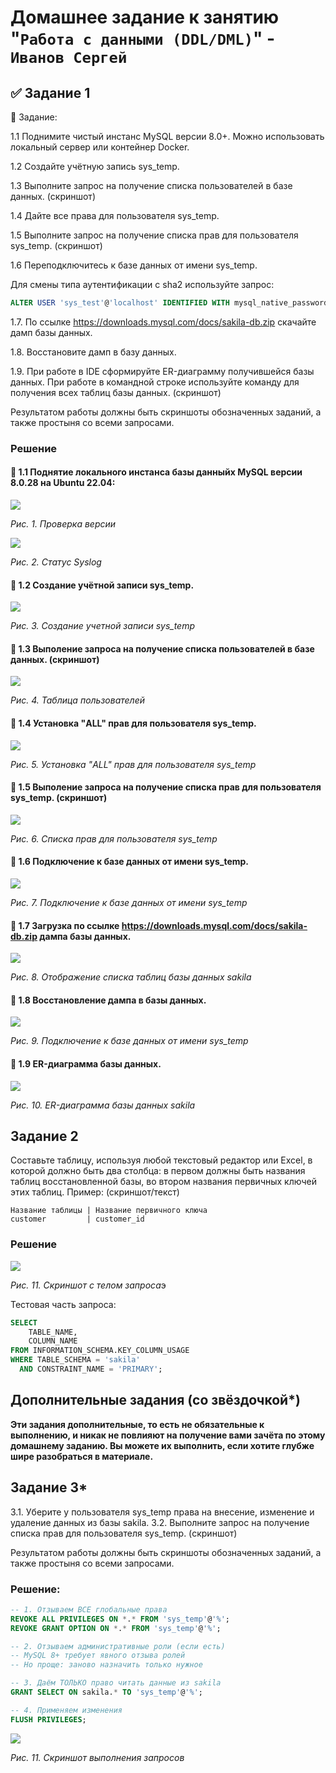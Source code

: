 # Домашнее задание к занятию "`Работа с данными (DDL/DML)`" - `Иванов Сергей`

## ✅ Задание 1

📝 Задание:

1.1 Поднимите чистый инстанс MySQL версии 8.0+. Можно использовать локальный сервер или контейнер Docker.

1.2 Создайте учётную запись sys_temp.

1.3 Выполните запрос на получение списка пользователей в базе данных. (скриншот)

1.4 Дайте все права для пользователя sys_temp.

1.5 Выполните запрос на получение списка прав для пользователя sys_temp. (скриншот)

1.6 Переподключитесь к базе данных от имени sys_temp.

Для смены типа аутентификации с sha2 используйте запрос:

```sql
ALTER USER 'sys_test'@'localhost' IDENTIFIED WITH mysql_native_password BY 'password';
```

1.7. По ссылке https://downloads.mysql.com/docs/sakila-db.zip скачайте дамп базы данных.

1.8. Восстановите дамп в базу данных.

1.9. При работе в IDE сформируйте ER-диаграмму получившейся базы данных. При работе в командной строке используйте команду для получения всех таблиц базы данных. (скриншот)

Результатом работы должны быть скриншоты обозначенных заданий, а также простыня со всеми запросами.

### Решение

#### 🔹 1.1 Поднятие локального инстанса базы данныйх MySQL версии 8.0.28 на Ubuntu 22.04:

![](img/img21.png)

*Рис. 1. Проверка версии*

![](img/img22.png)

*Рис. 2. Статус Syslog*

#### 🔹 1.2 Создание учётной записи sys_temp.

![](img/img23.png)

*Рис. 3. Создание учетной записи sys_temp*

#### 🔹 1.3 Выполение запроса на получение списка пользователей в базе данных. (скриншот)

![](img/img24.png)

*Рис. 4. Таблица пользователей*

#### 🔹 1.4 Установка "ALL" прав для пользователя sys_temp.

![](img/img25.png)

*Рис. 5. Установка "ALL" прав для пользователя sys_temp*

#### 🔹 1.5 Выполение запроса на получение списка прав для пользователя sys_temp. (скриншот)

![](img/img26.png)

*Рис. 6. Cписка прав для пользователя sys_temp*

#### 🔹 1.6 Подключение к базе данных от имени sys_temp.

![](img/img28.png)

*Рис. 7. Подключение к базе данных от имени sys_temp*

#### 🔹 1.7 Загрузка по ссылке https://downloads.mysql.com/docs/sakila-db.zip  дампа базы данных.

![](img/img29.png)

*Рис. 8. Отображение списка таблиц базы данных sakila*


#### 🔹 1.8 Восстановление дампа в базы данных.

![](img/img27.png)

*Рис. 9. Подключение к базе данных от имени sys_temp*

#### 🔹 1.9 ER-диаграмма базы данных. 

![](img/img30.png)

*Рис. 10. ER-диаграмма базы данных sakila*

## Задание 2

Составьте таблицу, используя любой текстовый редактор или Excel, в которой должно быть два столбца: в первом должны быть названия таблиц восстановленной базы, во втором названия первичных ключей этих таблиц. Пример: (скриншот/текст)

```
Название таблицы | Название первичного ключа
customer         | customer_id
```

### Решение

![](img/img31.png)

*Рис. 11. Скриншот с телом запроса*э

Тестовая часть запроса:
```sql
SELECT 
    TABLE_NAME,
    COLUMN_NAME 
FROM INFORMATION_SCHEMA.KEY_COLUMN_USAGE
WHERE TABLE_SCHEMA = 'sakila' 
  AND CONSTRAINT_NAME = 'PRIMARY';
```

## Дополнительные задания (со звёздочкой*)
**Эти задания дополнительные, то есть не обязательные к выполнению, и никак не повлияют на получение вами зачёта по этому домашнему заданию. Вы можете их выполнить, если хотите глубже шире разобраться в материале.**

## Задание 3*
3.1. Уберите у пользователя sys_temp права на внесение, изменение и удаление данных из базы sakila.
3.2. Выполните запрос на получение списка прав для пользователя sys_temp. (скриншот)

Результатом работы должны быть скриншоты обозначенных заданий, а также простыня со всеми запросами.

### Решение:

```sql
-- 1. Отзываем ВСЕ глобальные права
REVOKE ALL PRIVILEGES ON *.* FROM 'sys_temp'@'%';
REVOKE GRANT OPTION ON *.* FROM 'sys_temp'@'%';

-- 2. Отзываем административные роли (если есть)
-- MySQL 8+ требует явного отзыва ролей
-- Но проще: заново назначить только нужное

-- 3. Даём ТОЛЬКО право читать данные из sakila
GRANT SELECT ON sakila.* TO 'sys_temp'@'%';

-- 4. Применяем изменения
FLUSH PRIVILEGES;
```

![](img/img32.png)

*Рис. 11. Скриншот выполнения запросов*
